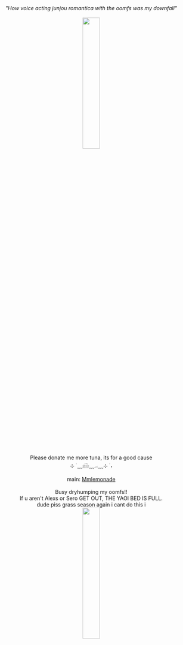 <div align="center">
 <i>"How voice acting junjou romantica with the oomfs was my downfall"</i> 
<br>
 <br>
 <img width="30%" src="https://i.postimg.cc/qqbmM8cG/bombsheltercheese.jpg">
<br>
Please donate me more tuna, its for a good cause
 <br>
⊹ ࣪ ﹏𓊝﹏𓂁﹏⊹ ࣪ ˖
<br>
<br>
main: <a href=https://github.com/Mmlemonade">Mmlemonade</a>
<br>
<br>
Busy dryhumping my oomfs!! 
<br>
If u aren't Alexs or Sero GET OUT, THE YAOI BED IS FULL.
<br>
dude piss grass season again i cant do this i
<br>
<img width="30%" src="https://i.postimg.cc/8CmqWXhp/dollsatitagain.jpg">
<br>


</div>
